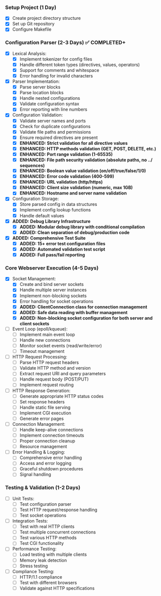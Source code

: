 ### Setup Project (1 Day)

- [x] Create project directory structure
- [x] Set up Git repository
- [x] Configure Makefile

### Configuration Parser (2-3 Days) ✅ COMPLETED+

- [x] Lexical Analysis:
  - [x] Implement tokenizer for config files
  - [x] Handle different token types (directives, values, operators)
  - [x] Support for comments and whitespace
  - [x] Error handling for invalid characters
- [x] Parser Implementation:
  - [x] Parse server blocks
  - [x] Parse location blocks
  - [x] Handle nested configurations
  - [x] Validate configuration syntax
  - [x] Error reporting with line numbers
- [x] Configuration Validation:
  - [x] Validate server names and ports
  - [x] Check for duplicate configurations
  - [x] Validate file paths and permissions
  - [x] Ensure required directives are present
  - [x] **ENHANCED: Strict validation for all directive values**
  - [x] **ENHANCED: HTTP methods validation (GET, POST, DELETE, etc.)**
  - [x] **ENHANCED: Port range validation (1-65535)**
  - [x] **ENHANCED: File path security validation (absolute paths, no ../ sequences)**
  - [x] **ENHANCED: Boolean value validation (on/off/true/false/1/0)**
  - [x] **ENHANCED: Error code validation (400-599)**
  - [x] **ENHANCED: URL validation (http/https)**
  - [x] **ENHANCED: Client size validation (numeric, max 1GB)**
  - [x] **ENHANCED: Hostname and server name validation**
- [x] Configuration Storage:
  - [x] Store parsed config in data structures
  - [x] Implement config lookup functions
  - [x] Handle default values
- [x] **ADDED: Debug Library Infrastructure**
  - [x] **ADDED: Modular debug library with conditional compilation**
  - [x] **ADDED: Clean separation of debug/production code**
- [x] **ADDED: Comprehensive Test Suite**
  - [x] **ADDED: 15+ error test configuration files**
  - [x] **ADDED: Automated validation test script**
  - [x] **ADDED: Full pass/fail reporting**

### Core Webserver Execution (4-5 Days)

- [x] Socket Management:
  - [x] Create and bind server sockets
  - [x] Handle multiple server instances
  - [x] Implement non-blocking sockets
  - [x] Error handling for socket operations
  - [x] **ADDED: ClientConnection class for connection management**
  - [x] **ADDED: Safe data reading with buffer management**
  - [x] **ADDED: Non-blocking socket configuration for both server and client sockets**
- [ ] Event Loop (epoll/kqueue):
  - [ ] Implement main event loop
  - [ ] Handle new connections
  - [ ] Monitor socket events (read/write/error)
  - [ ] Timeout management
- [ ] HTTP Request Processing:
  - [ ] Parse HTTP request headers
  - [ ] Validate HTTP method and version
  - [ ] Extract request URI and query parameters
  - [ ] Handle request body (POST/PUT)
  - [ ] Implement request routing
- [ ] HTTP Response Generation:
  - [ ] Generate appropriate HTTP status codes
  - [ ] Set response headers
  - [ ] Handle static file serving
  - [ ] Implement CGI execution
  - [ ] Generate error pages
- [ ] Connection Management:
  - [ ] Handle keep-alive connections
  - [ ] Implement connection timeouts
  - [ ] Proper connection cleanup
  - [ ] Resource management
- [ ] Error Handling & Logging:
  - [ ] Comprehensive error handling
  - [ ] Access and error logging
  - [ ] Graceful shutdown procedures
  - [ ] Signal handling

### Testing & Validation (1-2 Days)

- [ ] Unit Tests:
  - [ ] Test configuration parser
  - [ ] Test HTTP request/response handling
  - [ ] Test socket operations
- [ ] Integration Tests:
  - [ ] Test with real HTTP clients
  - [ ] Test multiple concurrent connections
  - [ ] Test various HTTP methods
  - [ ] Test CGI functionality
- [ ] Performance Testing:
  - [ ] Load testing with multiple clients
  - [ ] Memory leak detection
  - [ ] Stress testing
- [ ] Compliance Testing:
  - [ ] HTTP/1.1 compliance
  - [ ] Test with different browsers
  - [ ] Validate against HTTP specifications
